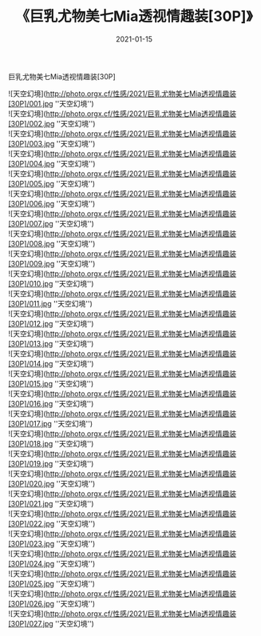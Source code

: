 ﻿---
layout: post
title: 《巨乳尤物美七Mia透视情趣装[30P]》
date: 2021-01-15
img: http://photo.orgx.cf/性感/2021/巨乳尤物美七Mia透视情趣装[30P]/000.jpg
tags: [美女,性感,泳衣]
---

巨乳尤物美七Mia透视情趣装[30P]



![天空幻境](http://photo.orgx.cf/性感/2021/巨乳尤物美七Mia透视情趣装[30P]/001.jpg ''天空幻境'')<br>
![天空幻境](http://photo.orgx.cf/性感/2021/巨乳尤物美七Mia透视情趣装[30P]/002.jpg ''天空幻境'')<br>
![天空幻境](http://photo.orgx.cf/性感/2021/巨乳尤物美七Mia透视情趣装[30P]/003.jpg ''天空幻境'')<br>
![天空幻境](http://photo.orgx.cf/性感/2021/巨乳尤物美七Mia透视情趣装[30P]/004.jpg ''天空幻境'')<br>
![天空幻境](http://photo.orgx.cf/性感/2021/巨乳尤物美七Mia透视情趣装[30P]/005.jpg ''天空幻境'')<br>
![天空幻境](http://photo.orgx.cf/性感/2021/巨乳尤物美七Mia透视情趣装[30P]/006.jpg ''天空幻境'')<br>
![天空幻境](http://photo.orgx.cf/性感/2021/巨乳尤物美七Mia透视情趣装[30P]/007.jpg ''天空幻境'')<br>
![天空幻境](http://photo.orgx.cf/性感/2021/巨乳尤物美七Mia透视情趣装[30P]/008.jpg ''天空幻境'')<br>
![天空幻境](http://photo.orgx.cf/性感/2021/巨乳尤物美七Mia透视情趣装[30P]/009.jpg ''天空幻境'')<br>
![天空幻境](http://photo.orgx.cf/性感/2021/巨乳尤物美七Mia透视情趣装[30P]/010.jpg ''天空幻境'')<br>
![天空幻境](http://photo.orgx.cf/性感/2021/巨乳尤物美七Mia透视情趣装[30P]/011.jpg ''天空幻境'')<br>
![天空幻境](http://photo.orgx.cf/性感/2021/巨乳尤物美七Mia透视情趣装[30P]/012.jpg ''天空幻境'')<br>
![天空幻境](http://photo.orgx.cf/性感/2021/巨乳尤物美七Mia透视情趣装[30P]/013.jpg ''天空幻境'')<br>
![天空幻境](http://photo.orgx.cf/性感/2021/巨乳尤物美七Mia透视情趣装[30P]/014.jpg ''天空幻境'')<br>
![天空幻境](http://photo.orgx.cf/性感/2021/巨乳尤物美七Mia透视情趣装[30P]/015.jpg ''天空幻境'')<br>
![天空幻境](http://photo.orgx.cf/性感/2021/巨乳尤物美七Mia透视情趣装[30P]/016.jpg ''天空幻境'')<br>
![天空幻境](http://photo.orgx.cf/性感/2021/巨乳尤物美七Mia透视情趣装[30P]/017.jpg ''天空幻境'')<br>
![天空幻境](http://photo.orgx.cf/性感/2021/巨乳尤物美七Mia透视情趣装[30P]/018.jpg ''天空幻境'')<br>
![天空幻境](http://photo.orgx.cf/性感/2021/巨乳尤物美七Mia透视情趣装[30P]/019.jpg ''天空幻境'')<br>
![天空幻境](http://photo.orgx.cf/性感/2021/巨乳尤物美七Mia透视情趣装[30P]/020.jpg ''天空幻境'')<br>
![天空幻境](http://photo.orgx.cf/性感/2021/巨乳尤物美七Mia透视情趣装[30P]/021.jpg ''天空幻境'')<br>
![天空幻境](http://photo.orgx.cf/性感/2021/巨乳尤物美七Mia透视情趣装[30P]/022.jpg ''天空幻境'')<br>
![天空幻境](http://photo.orgx.cf/性感/2021/巨乳尤物美七Mia透视情趣装[30P]/023.jpg ''天空幻境'')<br>
![天空幻境](http://photo.orgx.cf/性感/2021/巨乳尤物美七Mia透视情趣装[30P]/024.jpg ''天空幻境'')<br>
![天空幻境](http://photo.orgx.cf/性感/2021/巨乳尤物美七Mia透视情趣装[30P]/025.jpg ''天空幻境'')<br>
![天空幻境](http://photo.orgx.cf/性感/2021/巨乳尤物美七Mia透视情趣装[30P]/026.jpg ''天空幻境'')<br>
![天空幻境](http://photo.orgx.cf/性感/2021/巨乳尤物美七Mia透视情趣装[30P]/027.jpg ''天空幻境'')<br>